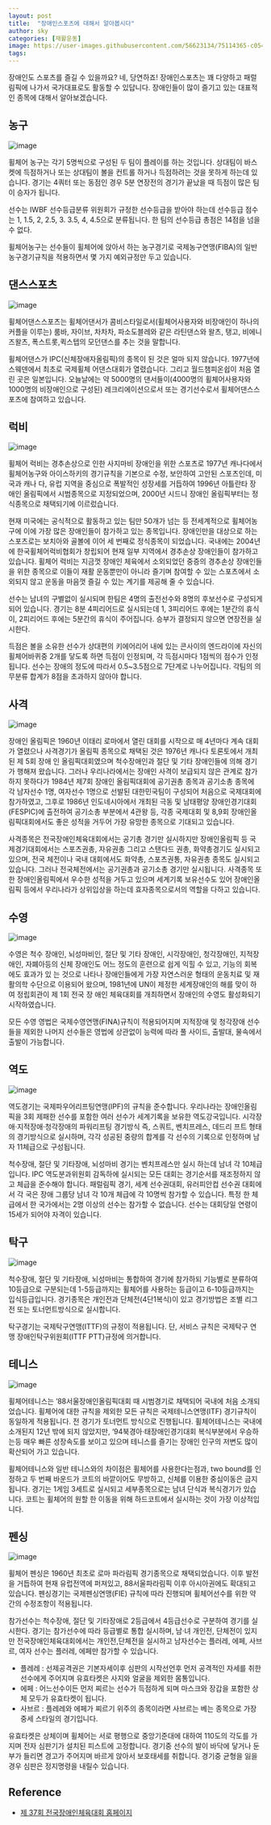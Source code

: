```yaml
---
layout: post
title:  "장애인스포츠에 대해서 알아봅시다"
author: sky
categories: [재활운동]
image: https://user-images.githubusercontent.com/56623134/75114365-c0547680-5698-11ea-87d0-6fc9c6ba460c.png
tags: 
---
```


장애인도 스포츠를 즐길 수 있을까요?
네, 당연하죠! 장애인스포츠는 꽤 다양하고 패럴림픽에 나가서 국가대표로도 활동할 수 있답니다.
장애인들이 많이 즐기고 있는 대표적인 종목에 대해서 알아보겠습니다.

## 농구

![image](https://user-images.githubusercontent.com/56623134/75114488-90f23980-5699-11ea-93a3-33bb4aa07414.png)

휠체어 농구는 각기 5명씩으로 구성된 두 팀이 플레이를 하는 것입니다. 상대팀이 바스켓에 득점하거나 또는 상대팀이 볼을 컨트롤 하거나 득점하려는 것을 못하게 하는데 있습니다. 경기는 4쿼터 또는 동점인 경우 5분 연장전의 경기가 끝났을 때 득점이 많은 팀이 승자가 됩니다. 

선수는 IWBF 선수등급분류 위원회가 규정한 선수등급을 받아야 하는데 선수등급 점수는 1, 1.5, 2, 2.5, 3. 3.5, 4, 4.5으로 분류됩니다. 한 팀의 선수등급 총점은 14점을 넘을 수 없다. 

휠체어농구는 선수들이 휠체어에 앉아서 하는 농구경기로 국제농구연맹(FIBA)의 일반 농구경기규칙을 적용하면서 몇 가지 예외규정만 두고 있습니다.

## 댄스스포츠

![image](https://user-images.githubusercontent.com/56623134/75114505-c4cd5f00-5699-11ea-9c8f-35508fbdbedf.png)

휠체어댄스스포츠는 휠체어댄서가 콤비스타일로서(휠체어사용자와 비장애인이 하나의 커플을 이루는) 룸바, 자이브, 차차차, 파소도블레와 같은 라틴댄스와 왈츠, 탱고, 비에니 즈왈츠, 폭스트롯,퀵스텝의 모던댄스를 추는 것을 말합니다. 

휠체어댄스가 IPC(신체장애자올림픽)의 종목이 된 것은 얼마 되지 않습니다. 1977년에 스웨덴에서 최초로 국제휠체 어댄스대회가 열렸습니다. 그리고 월드챔피온쉽이 처음 열린 곳은 일본입니다. 오늘날에는 약 5000명의 댄서들이(4000명의 휠체어사용자와 1000명의 비장애인으로 구성된) 레크리에이션으로서 또는 경기선수로서 휠체어댄스스포츠에 참여하고 있습니다.

## 럭비

![image](https://user-images.githubusercontent.com/56623134/75114538-21c91500-569a-11ea-8e45-9860a94ce19f.png)

휠체어 럭비는 경추손상으로 인한 사지마비 장애인을 위한 스포츠로 1977년 캐나다에서 휠체어농구와 아이스하키의 경기규칙을 기본으로 수정, 보안하여 고안된 스포츠인데, 미국과 캐나 다, 유럽 지역을 중심으로 폭발적인 성장세를 거듭하여 1996년 아틀란타 장애인 올림픽에서 시범종목으로 지정되었으며, 2000년 시드니 장애인 올림픽부터는 정식종목으로 채택되기에 이르렀습니다. 

현재 미국에는 공식적으로 활동하고 있는 팀만 50개가 넘는 등 전세계적으로 휠체어농구에 이에 가장 많은 장애인들이 참가하고 있는 종목입니다. 장애인만을 대상으로 하는 스포츠로는 보치아와 골볼에 이어 세 번째로 정식종목이 되었습니다. 국내에는 2004년에 한국휠체어럭비협회가 창립되어 현재 일부 지역에서 경추손상 장애인들이 참가하고 있습니다. 휠체어 럭비는 지금껏 장애인 체육에서 소외되었던 중증의 경추손상 장애인들을 위한 종목으로 이들이 재활 운동뿐만이 아니라 즐기며 참여할 수 있는 스포츠에서 소외되지 않고 운동을 마음껏 즐길 수 있는 계기를 제공해 줄 수 있습니다. 

선수는 남녀의 구별없이 실시되며 한팀은 4명의 출전선수와 8명의 후보선수로 구성되게 되어 있습니다. 경기는 8분 4피리어드로 실시되는데 1, 3피리어드 후에는 1분간의 휴식이, 2피리어드 후에는 5분간의 휴식이 주어집니다. 승부가 결정되지 않으면 연장전을 실시한다. 

득점은 볼을 소유한 선수가 상대편의 키에어리어 내에 있는 콘사이의 엔드라이에 자신의 휠체어바퀴중 2개를 닿도록 하면 득점이 인정되며, 각 득점시마다 1점씩의 점수가 인정됩니다. 선수는 장애의 정도에 따라서 0.5~3.5점으로 7단계로 나누어집니다. 각팀의 의무분류 합계가 8점을 초과하지 않아야 합니다.

## 사격

![image](https://user-images.githubusercontent.com/56623134/75114573-6f458200-569a-11ea-863f-e9f728a68125.png)

장애인 올림픽은 1960년 이태리 로마에서 열린 대회를 시작으로 매 4년마다 계속 대회가 열렸으나 사격경기가 올림픽 종목으로 채택된 것은 1976년 캐나다 토론토에서 개최된 제 5회 장애 인 올림픽대회였으며 척수장애인과 절단 및 기타 장애인들에 의해 경기가 행해져 왔습니다. 그러나 우리나라에서는 장애인 사격이 보급되지 않은 관계로 참가하지 못하다가 1984년 제7회 장애인 올림픽대회에 공기권총 종목과 공기소총 종목에 각 남자선수 1명, 여자선수 1명으로 선발된 대한민국팀이 구성되어 처음으로 국제대회에 참가하였고, 그후로 1986년 인도네시아에서 개최된 극동 및 남태평양 장애인경기대회(FESPIC)에 출전하여 공기소총 부분에서 4관왕 등, 각종 국제대회 및 8,9회 장애인올림픽대회에서도 좋은 성적을 거두어 가장 유망한 종목으로 기대되고 있습니다. 

사격종목은 전국장애인체육대회에서는 공기총 경기만 실시하지만 장애인올림픽 등 국제경기대회에서는 스포츠권총, 자유권총 그리고 스탠다드 권총, 화약총경기도 실시되고 있으며, 전국 체전이나 국내 대회에서도 화약총, 스포츠권통, 자유권총 종목도 실시되고 있습니다. 그러나 전국체전에서는 공기권총과 공기소총 경기만 실시됩니다. 사격종목 또한 장애인올림픽에서 우수한 성적을 거두고 있으며 세계기록 보유선수도 있어 장애인올림픽 등에서 우리나라가 상위입상을 하는데 효자종목으로서의 역할을 다하고 있습니다.

## 수영

![image](https://user-images.githubusercontent.com/56623134/75114600-c186a300-569a-11ea-9f2d-d3706333d79e.png)

수영은 척수 장애인, 뇌성마비인, 절단 및 기타 장애인, 시각장애인, 청각장애인, 지적장애인, 자폐아등의 신체 장애인도 어느 정도의 훈련으로 쉽게 익힐 수 있고, 기능의 회복에도 효과가 있 는 것으로 나타나 장애인들에게 가장 자연스러운 형태의 운동치료 및 재활의학 수단으로 이용되어 왔으며, 1981년에 UN이 제정한 세계장애인의 해를 맞이 하여 정립회관이 제 1회 전국 장 애인 체육대회를 개최하면서 장애인의 수영도 활성화되기 시작하였습니다. 

모든 수영 영법은 국제수영연맹(FINA)규칙이 적용되어지며 지적장애 및 청각장애 선수들을 제외한 나머지 선수들은 영법에 상관없이 능력에 따라 풀 사이드, 출발대, 물속에서 출발이 가능합니다.

## 역도

![image](https://user-images.githubusercontent.com/56623134/75114612-e24ef880-569a-11ea-99c8-648d569dddb3.png)

역도경기는 국제파우어리프팅연맹(IPF)의 규칙을 준수합니다. 우리나라는 장애인올림픽을 3회 제패한 선수를 포함한 여러 선수가 세계기록을 보유한 역도강국입니다. 시각장애·지적장애·청각장애의 파워리프팅 경기방식 즉, 스쿼트, 벤치프레스, 데드리 프트 형태의 경기방식으로 실시하며, 각각 성공된 중량의 합계를 각 선수의 기록으로 인정하며 남자 11체급으로 구성됩니다. 

척수장애, 절단 및 기타장애, 뇌성마비 경기는 벤치프레스만 실시 하는데 남녀 각 10체급입니다. IPC 역도분과위원회 감독하에 실시되는 모든 대회는 경기순서를 재조정하지 않고 체급을 준수해야 합니다. 패럴림픽 경기, 세계 선수권대회, 유러피안컵 선수권 대회에서 각 국은 장애 그룹당 남녀 각 10개 체급에 각 10명씩 참가할 수 있습니다. 특정 한 체급에서 한 국가에서는 2명 이상의 선수는 참가할 수 없습니다. 선수는 대회당일 연령이 15세가 되어야 자격이 있습니다.

## 탁구

![image](https://user-images.githubusercontent.com/56623134/75114637-26da9400-569b-11ea-86d5-d076d6457fd8.png)

척수장애, 절단 및 기타장애, 뇌성마비는 통합하여 경기에 참가하되 기능별로 분류하여 10등급으로 구분되는데 1-5등급까지는 휠체어를 사용하는 등급이고 6-10등급까지는 입식등급입니다. 경기종목은 개인전과 단체전(4단1복식)이 있고 경기방법은 조별 리그전 또는 토너먼트방식으로 실시합니다. 

탁구경기는 국제탁구연맹(ITTF)의 규정이 적용됩니다. 단, 서비스 규칙은 국제탁구 연맹 장애인탁구위원회(ITTF PTT)규정에 의거합니다.

## 테니스

![image](https://user-images.githubusercontent.com/56623134/75114655-512c5180-569b-11ea-8ffb-b4ee1b4ec82f.png)

휠체어테니스는 ’88서울장애인올림픽대회 때 시범경기로 채택되어 국내에 처음 소개되었습니다. 휠체어에 대한 규칙을 제외한 모든 규칙은 국제테니스연맹(ITF) 경기규칙이 동일하게 적용됩니다. 전 경기가 토너먼트 방식으로 진행됩니다. 휠체어테니스는 국내에 소개된지 12년 밖에 되지 않았지만, ‘94북경아·태장애인경기대회 복식부분에서 우승하는등 매우 빠른 성장속도를 보이고 있으며 테니스를 즐기는 장애인 인구의 저변도 많이 확산되어 가고 있습니다. 

휠체어테니스와 일반 테니스와의 차이점은 휠체어를 사용한다는점과, two bound를 인정하고 두 번째 바운드가 코트의 바깥이어도 무방하고, 신체를 이용한 중심이동은 금지됩니다. 경기는 1게임 3세트로 실시되고 세부종목으로는 남녀 단식과 복식경기가 있습니다. 코트는 휠체어의 원할 한 이동을 위해 하드코트에서 실시하는 것이 가장 이상적입니다.

## 펜싱

![image](https://user-images.githubusercontent.com/56623134/75114693-a9635380-569b-11ea-971c-661527dac1e1.png)

휠체어 펜싱은 1960년 최초로 로마 파라림픽 경기종목으로 채택되었습니다. 이후 발전을 거듭하여 현재 유럽전역에 퍼져있고, 88서울파라림픽 이후 아시아권에도 확대되고 있습니다. 펜싱경기는 국제펜싱연맹(FIE) 규칙에 따라 진행되며 휠체어선수를 위한 약간의 수정조항이 적용됩니다. 

참가선수는 척수장애, 절단 및 기타장애로 2등급에서 4등급선수로 구분하여 경기를 실시한다. 경기는 참가선수에 따라 등급별로 통합 실시하며, 남·녀 개인전, 단체전이 있지만 전국장애인체육대회에서는 개인전,단체전을 실시하고 남자선수는 플러레, 에페, 사브르, 여자 선수는 플러레, 에페만 참가할 수 있습니다.

  - 플레레 : 선제공격권은 기본자세이후 심판의 시작선언후 먼저 공격적인 자세를 취한 선수에게 주어지며 유효타켓은 사지와 얼굴을 제외한 몸통입니다.
  - 에페 : 어느선수이든 먼저 찌르는 선수가 득점하게 되며 마스크와 장갑을 포함한 상체 모두가 유효타켓이 됩니다.
  - 사브르 : 플레레와 에페가 찌르기 위주의 종목이라면 사브르는 베는 종목으로 가장 중세 스타일의 경기입니다.
  
유효타켓은 상체이며 휠체어는 서로 평행으로 중앙기준대에 대하여 110도의 각도를 가지며 전자 심판기가 설치된 피스트에 고정합니다. 경기중 선수의 발이 바닥에 닿거나 둔부가 들리면 경고가 주어지며 바르게 앉아서 보호태세를 취합니다. 경기중 균형을 잃을 경우 심판은 정지명령을 내릴수 있습니다.

## Reference
- [제 37회 전국장애인체육대회 홈페이지](http://37thnational.koreanpc.kr/npg/sports)
